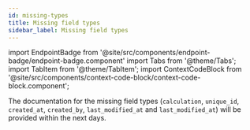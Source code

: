 ```yaml
---
id: missing-types
title: Missing field types
sidebar_label: Missing field types
---
```


import EndpointBadge from '@site/src/components/endpoint-badge/endpoint-badge.component'
import Tabs from '@theme/Tabs';
import TabItem from '@theme/TabItem';
import ContextCodeBlock from '@site/src/components/context-code-block/context-code-block.component';

The documentation for the missing field types (`calculation`, `unique_id`, `created_at`, `created_by`, `last_modified_at` and `last_modified_at`) will be provided within the next days.
